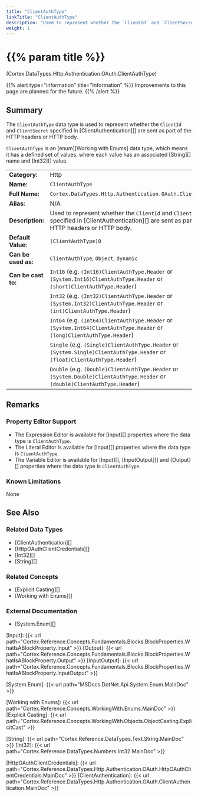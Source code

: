 ```yaml
---
title: "ClientAuthType"
linkTitle: "ClientAuthType"
description: "Used to represent whether the `ClientId` and `ClientSecret` specified in ClientAuthentication are sent as part of the HTTP headers or HTTP body."
weight: 1
---
```


# {{% param title %}}

<p class="namespace">(Cortex.DataTypes.Http.Authentication.OAuth.ClientAuthType)</p>

{{% alert type="information" title="Information" %}} Improvements to this page are planned for the future. {{% /alert %}}

## Summary

The `ClientAuthType` data type is used to represent whether the `ClientId` and `ClientSecret` specified in [ClientAuthentication][] are sent as part of the HTTP headers or HTTP body.

`ClientAuthType` is an [enum][Working with Enums] data type, which means it has a defined set of values, where each value has an associated [String][] name and [Int32][] value.

| | |
|-|-|
| **Category:**          | Http                                                  |
| **Name:**              | `ClientAuthType`                                |
| **Full Name:**         | `Cortex.DataTypes.Http.Authentication.OAuth.ClientAuthType`         |
| **Alias:**             | N/A                                                    |
| **Description:**       | Used to represent whether the `ClientId` and `ClientSecret` specified in [ClientAuthentication][] are sent as part of the HTTP headers or HTTP body. |
| **Default Value:**     | `(ClientAuthType)0`                             |
| **Can be used as:**    | `ClientAuthType`, `Object`, `dynamic`           |
| **Can be cast to:**    | `Int16` (e.g. `(Int16)ClientAuthType.Header` or `(System.Int16)ClientAuthType.Header` or `(short)ClientAuthType.Header`)  |
|                        | `Int32` (e.g. `(Int32)ClientAuthType.Header` or `(System.Int32)ClientAuthType.Header` or `(int)ClientAuthType.Header`)  |
|                        | `Int64` (e.g. `(Int64)ClientAuthType.Header` or `(System.Int64)ClientAuthType.Header` or `(long)ClientAuthType.Header`)  |
|                        | `Single` (e.g. `(Single)ClientAuthType.Header` or `(System.Single)ClientAuthType.Header` or `(float)ClientAuthType.Header`)  |
|                        | `Double` (e.g. `(Double)ClientAuthType.Header` or `(System.Double)ClientAuthType.Header` or `(double)ClientAuthType.Header`)  |

## Remarks

### Property Editor Support

- The Expression Editor is available for [Input][] properties where the data type is `ClientAuthType`.
- The Literal Editor is available for [Input][] properties where the data type is `ClientAuthType`.
- The Variable Editor is available for [Input][], [InputOutput][] and [Output][] properties where the data type is `ClientAuthType`.

### Known Limitations

None

## See Also

### Related Data Types

- [ClientAuthentication][]
- [HttpOAuthClientCredentials][]
- [Int32][]
- [String][]

### Related Concepts

- [Explicit Casting][]
- [Working with Enums][]

### External Documentation

- [System.Enum][]

[Input]: {{< url path="Cortex.Reference.Concepts.Fundamentals.Blocks.BlockProperties.WhatIsABlockProperty.Input" >}}
[Output]: {{< url path="Cortex.Reference.Concepts.Fundamentals.Blocks.BlockProperties.WhatIsABlockProperty.Output" >}}
[InputOutput]: {{< url path="Cortex.Reference.Concepts.Fundamentals.Blocks.BlockProperties.WhatIsABlockProperty.InputOutput" >}}

[System.Enum]: {{< url path="MSDocs.DotNet.Api.System.Enum.MainDoc" >}}

[Working with Enums]: {{< url path="Cortex.Reference.Concepts.WorkingWith.Enums.MainDoc" >}}
[Explicit Casting]: {{< url path="Cortex.Reference.Concepts.WorkingWith.Objects.ObjectCasting.ExplicitCast" >}}

[String]: {{< url path="Cortex.Reference.DataTypes.Text.String.MainDoc" >}}
[Int32]: {{< url path="Cortex.Reference.DataTypes.Numbers.Int32.MainDoc" >}}

[HttpOAuthClientCredentials]: {{< url path="Cortex.Reference.DataTypes.Http.Authentication.OAuth.HttpOAuthClientCredentials.MainDoc" >}}
[ClientAuthentication]: {{< url path="Cortex.Reference.DataTypes.Http.Authentication.OAuth.ClientAuthentication.MainDoc" >}}
